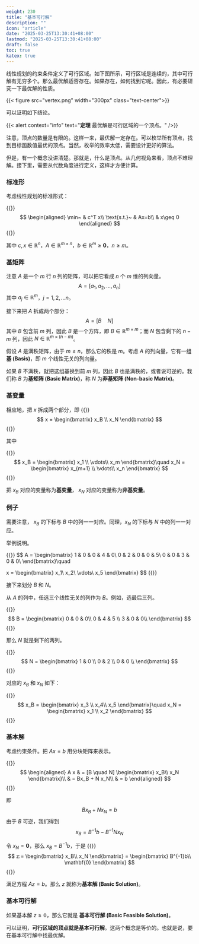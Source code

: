 ```yaml
---
weight: 230
title: "基本可行解"
description: ""
icon: "article"
date: "2025-03-25T13:30:41+08:00"
lastmod: "2025-03-25T13:30:41+08:00"
draft: false
toc: true
katex: true
---
```


线性规划的约束条件定义了可行区域。如下图所示，可行区域是连续的，其中可行解有无穷多个。那么最优解适否存在。如果存在，如何找到它呢。因此，有必要研究一下最优解的性质。

{{< figure src="vertex.png" width="300px" class="text-center">}}

可以证明如下结论。

{{< alert context="info" text="**定理** 最优解是可行区域的一个顶点。" />}}

注意，顶点的数量是有限的。这样一来，最优解一定存在。可以枚举所有顶点，找到目标函数值最优的顶点。当然，枚举的效率太低，需要设计更好的算法。

但是，有一个概念没讲清楚。那就是，什么是顶点。从几何视角来看，顶点不难理解。接下里，需要从代数角度进行定义，这样才方便计算。

### 标准形

考虑线性规划的标准形式：

{{<katex>}}
$$
\begin{aligned}
\min~ & c^T x\\ 
\text{s.t.}~ & Ax=b\\
& x\geq 0
\end{aligned}
$$
{{</katex>}}

其中 $c, x \in \mathbb{R}^n$，$A\in\mathbb{R}^{m\times n}$，$b\in\mathbb{R}^m \geq \mathbf{0}$，$n\geq m$。

### 基矩阵

注意 $A$ 是一个 $m$ 行 $n$ 列的矩阵，可以把它看成 $n$ 个 $m$ 维的列向量。
$$
A = [a_1, a_2, ..., a_n]
$$
其中 $a_j \in \mathbb{R}^m$，$j=1,2,...n$。

接下来把 $A$ 拆成两个部分：
$$
A = [B \quad N]
$$
其中 $B$ 包含前 $m$ 列，因此 $B$ 是一个方阵，即 $B\in \mathbb{R}^{m\times m}$；而 $N$ 包含剩下的 $n-m$ 列，因此 $N \in \mathbb{R}^{m \times (n-m)}$。

假设 $A$ 是满秩矩阵，由于 $m\leq n$，那么它的秩是 $m$。考虑 $A$ 的列向量，它有一组**基 (Basis)**，即 $m$ 个线性无关的列向量。

如果 $B$ 不满秩，就把这组基换到前 $m$ 列，因此 $B$ 也是满秩的，或者说可逆的。我们称 $B$ 为**基矩阵 (Basic Matrix)**，称 $N$ 为**非基矩阵 (Non-basic Matrix)**。


### 基变量

相应地，把 $x$ 拆成两个部分，即
{{<katex>}}
$$
x = \begin{bmatrix}
x_B \\
x_N
\end{bmatrix}
$$
{{</katex>}}

其中 

{{<katex>}}
$$
x_B = \begin{bmatrix}
x_1 \\
\vdots\\
x_m
\end{bmatrix}\quad
x_N = \begin{bmatrix}
x_{m+1} \\
\vdots\\
x_n
\end{bmatrix}
$$
{{</katex>}}

把 $x_B$ 对应的变量称为**基变量**， $x_N$ 对应的变量称为**非基变量**。


### 例子

需要注意， $x_B$ 的下标与 $B$ 中的列一一对应。同理，$x_N$ 的下标与 $N$ 中的列一一对应。

举例说明。

{{<katex>}}
$$
A = \begin{bmatrix}
1 & 0 & 0 & 4 & 0\\
0 & 2 & 0 & 0 & 5\\
0 & 0 & 3 & 0 & 0\\
\end{bmatrix}\quad

x = \begin{bmatrix}
x_1\\
x_2\\
\vdots\\
x_5
\end{bmatrix}
$$
{{</katex>}}

接下来划分 $B$ 和 $N$。

从 $A$ 的列中，任选三个线性无关的列作为 $B$。例如，选最后三列。

{{<katex>}}
$$
B = \begin{bmatrix}
0 & 0 & 0\\
0 & 4 & 5 \\
3 & 0 & 0\\
\end{bmatrix}
$$
{{</katex>}}

那么 $N$ 就是剩下的两列。

{{<katex>}}
$$
N = \begin{bmatrix}
1 & 0 \\
0 & 2  \\
0 & 0 \\
\end{bmatrix}
$$
{{</katex>}}

对应的 $x_B$ 和 $x_N$ 如下：

{{<katex>}}
$$
x_B = \begin{bmatrix}
x_3 \\
x_4\\
x_5
\end{bmatrix}\quad
x_N = \begin{bmatrix}
x_1 \\
x_2
\end{bmatrix}
$$
{{</katex>}}

### 基本解

考虑约束条件。把 $Ax=b$ 用分块矩阵来表示。

{{<katex>}}
$$
\begin{aligned}
A x & = 
[B \quad N]
\begin{bmatrix}
x_B\\
x_N
\end{bmatrix}\\
& = Bx_B + N x_N\\
& = b
\end{aligned}
$$
{{</katex>}}

即
$$
Bx_B + N x_N = b
$$
由于 $B$ 可逆，我们得到
$$
x_B = B^{-1}b - B^{-1}Nx_N
$$

令 $x_N = \mathbf{0}$，那么 $x_B = B^{-1}b$，于是
{{<katex>}}
$$
z:= \begin{bmatrix}
x_B\\
x_N
\end{bmatrix} = \begin{bmatrix}
B^{-1}b\\
\mathbf{0}
\end{bmatrix}
$$
{{</katex>}}

满足方程 $Az = b$。那么 $z$ 就称为**基本解 (Basic Solution)**。

### 基本可行解

如果基本解 $z\geq \mathbb{0}$，那么它就是 **基本可行解 (Basic Feasible Solution)**。

可以证明，**可行区域的顶点就是基本可行解**。这两个概念是等价的。也就是说，要在基本可行解中找最优解。